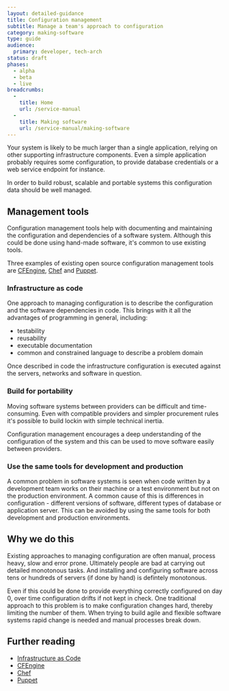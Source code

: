 ```yaml
---
layout: detailed-guidance
title: Configuration management
subtitle: Manage a team's approach to configuration
category: making-software
type: guide
audience:
  primary: developer, tech-arch
status: draft
phases:
  - alpha
  - beta
  - live
breadcrumbs:
  -
    title: Home
    url: /service-manual
  -
    title: Making software
    url: /service-manual/making-software
---
```

    
Your system is likely to be much larger than a single application, relying on other supporting infrastructure components. Even a simple application probably requires some configuration, to provide database credentials or a web service endpoint for instance. 

In order to build robust, scalable and portable systems this configuration data should be well managed.

## Management tools

Configuration management tools help with documenting and maintaining the configuration and dependencies of a software system. Although this could be done using hand-made software, it's common to use existing tools.

Three examples of existing open source configuration management tools are [CFEngine](http://cfengine.com/), [Chef](http://www.opscode.com/chef/) and [Puppet](https://puppetlabs.com/).

### Infrastructure as code

One approach to managing configuration is to describe the configuration and the software dependencies in code. This brings with it all the advantages of programming in general, including:

* testability
* reusability
* executable documentation
* common and constrained language to describe a problem domain

Once described in code the infrastructure configuration is executed against the servers, networks and software in question.

### Build for portability

Moving software systems between providers can be difficult and time-consuming. Even with compatible providers and simpler procurement rules it's possible to build lockin with simple technical inertia. 

Configuration management encourages a deep understanding of the configuration of the system and this can be used to move software easily between providers.

### Use the same tools for development and production

A common problem in software systems is seen when code written by a development team works on their machine or a test environment but not on the production environment. A common cause of this is differences in configuration - different versions of software, different types of database or application server. This can be avoided by using the same tools for both development and production environments.

## Why we do this

Existing approaches to managing configuration are often manual, process heavy, slow and error prone. Ultimately people are bad at carrying out detailed monotonous tasks. And installing and configuring software across tens or hundreds of servers (if done by hand) is defintely monotonous.

Even if this could be done to provide everything correctly configured on day 0, over time configuration drifts if not kept in check. One traditional approach to this problem is to make configuration changes hard, thereby limiting the number of them. When trying to build agile and flexible software systems rapid change is needed and manual processes break down. 

## Further reading

* [Infrastructure as Code](https://speakerdeck.com/garethr/infrastructure-as-code)
* [CFEngine](http://cfengine.com/)
* [Chef](http://www.opscode.com/chef/)
* [Puppet](http://puppetlabs.com/solutions/configuration-management/)
